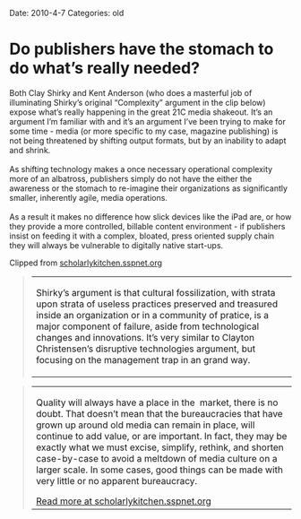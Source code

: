 Date: 2010-4-7
Categories: old

# Do publishers have the stomach to do what’s really needed?

<div class="Clog_Commentary_Wrap"><div class="Clog_Post_Text"><p>Both Clay Shirky and Kent Anderson (who does a masterful job of illuminating Shirky&#8217;s original &#8220;Complexity&#8221; argument in the clip below) expose what&#8217;s really happening in the great 21C media shakeout. It&#8217;s an argument I&#8217;m familiar with and it&#8217;s an argument I&#8217;ve been trying to make for some time - media (or more specific to my case, magazine publishing) is not being threatened by shifting output formats, but by an inability to adapt and shrink.  <br />
<br />
As shifting technology makes a once necessary operational complexity more of an albatross, publishers simply do not have the either the awareness or the stomach to re-imagine their organizations as significantly smaller, inherently agile, media operations. <br />
<br />
As a result it makes no difference how slick devices like the iPad are, or how they provide a more controlled, billable content environment - if publishers insist on feeding it with a complex, bloated, press oriented supply chain they will always be vulnerable to digitally native start-ups. </p></div></div><div class="Clog_Content_Outer"><!-- BEGIN_CLOG_CONTENT ID: 83055C42-735B-42F1-A052-B1C51F802030 CLOGS.CLIPMARKS.COM --><div class="Clog_Top_Wrap"><div class="Clog_Source_First"><span>Clipped from <a rel="clipsource"  title="http://scholarlykitchen.sspnet.org/2010/04/07/counterpoint-the-power-of-simplification-why-the-digital-age-means-the-end-of-top-heavy-bureaucracies/" href="http://scholarlykitchen.sspnet.org/2010/04/07/counterpoint-the-power-of-simplification-why-the-digital-age-means-the-end-of-top-heavy-bureaucracies/">scholarlykitchen.sspnet.org</a></span></div></div><div class="Clog_Middle_Wrap"><blockquote class="Clog_Content_Item" cite="http://scholarlykitchen.sspnet.org/2010/04/07/counterpoint-the-power-of-simplification-why-the-digital-age-means-the-end-of-top-heavy-bureaucracies/"><table cellpadding="0" cellspacing="0"><tr><td><p>Shirky&#8217;s argument is that cultural fossilization, with strata upon strata of useless practices preserved and treasured inside an organization or in a community of pratice, is a major component of failure, aside from technological changes and innovations. It&#8217;s very similar to Clayton Christensen&#8217;s disruptive technologies argument, but focusing on the management trap in an grand way.</p></td></tr></table></blockquote><div class="Clog_Content_Hr"></div><blockquote class="Clog_Content_Item" cite="http://scholarlykitchen.sspnet.org/2010/04/07/counterpoint-the-power-of-simplification-why-the-digital-age-means-the-end-of-top-heavy-bureaucracies/"><table cellpadding="0" cellspacing="0"><tr><td><p>Quality will always have a place in the&#160; market, there is no doubt. That doesn&#8217;t mean that the bureaucracies that have grown up around old media can remain in place, will continue to add value, or are important. In fact, they may be exactly what we must excise, simplify, rethink, and shorten case-by-case to avoid a meltdown of media culture on a larger scale. In some cases, good things can be made with very little or no apparent bureaucracy.</p><span class="Clog_Source_Button"><a rel="clipsource"  title="http://scholarlykitchen.sspnet.org/2010/04/07/counterpoint-the-power-of-simplification-why-the-digital-age-means-the-end-of-top-heavy-bureaucracies/" href="http://scholarlykitchen.sspnet.org/2010/04/07/counterpoint-the-power-of-simplification-why-the-digital-age-means-the-end-of-top-heavy-bureaucracies/">Read more at scholarlykitchen.sspnet.org</a></span></td></tr></table></blockquote></div><div class="Clog_Bottom_Wrap">&nbsp;</div></div>
